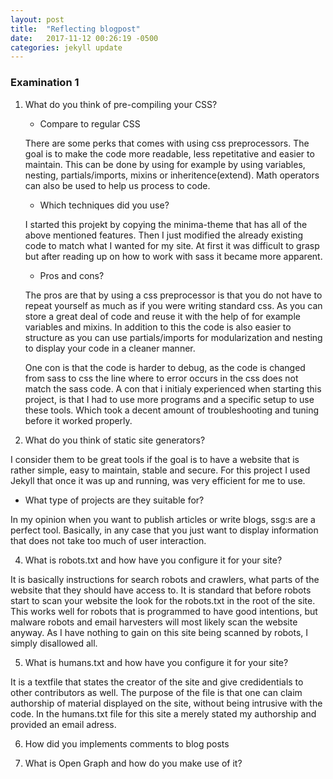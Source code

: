 ```yaml
---
layout: post
title:  "Reflecting blogpost"
date:   2017-11-12 00:26:19 -0500
categories: jekyll update
---
```


### Examination 1

1. What do you think of pre-compiling your CSS?
   - Compare to regular CSS

   There are some perks that comes with using css preprocessors. The goal is to make the code more readable, less repetitative and easier to maintain. This can be done by using for example by using variables, nesting, partials/imports, mixins or inheritence(extend). Math operators can also be used to help us process to code.

   - Which techniques did you use?

   I started this projekt by copying the minima-theme that has all of the above mentioned features. Then I just modified the already existing code to match what I wanted for my site. At first it was difficult to grasp but after reading up on how to work with sass it became more apparent.

   - Pros and cons?

   The pros are that by using a css preprocessor is that you do not have to repeat yourself as much as if you were writing standard css. As you can store a great deal of code and reuse it with the help of for example variables and mixins. In addition to this the code is also easier to structure as you can use partials/imports for modularization and nesting to display your code in a cleaner manner.

   One con is that the code is harder to debug, as the code is changed from sass to css the line where to error occurs in the css does not match the sass code. A con that i initialy experienced when starting this project, is that I had to use more programs and a specific setup to use these tools. Which took a decent amount of troubleshooting and tuning before it worked properly.



3. What do you think of static site generators?

I consider them to be great tools if the goal is to have a website that is rather simple, easy to maintain, stable and secure. For this project I used Jekyll that once it was up and running, was very efficient for me to use.

   - What type of projects are they suitable for?

   In my opinion when you want to publish articles or write blogs, ssg:s are a perfect tool. Basically, in any case that you just want to display information that does not take too much of user interaction.

4. What is robots.txt and how have you configure it for your site?

It is basically instructions for search robots and crawlers, what parts of the website that they should have access to. It is standard that before robots start to scan your website the look for the robots.txt in the root of the site. This works well for robots that is programmed to have good intentions, but malware robots and email harvesters will most likely scan the website anyway. As I have nothing to gain on this site being scanned by robots, I simply disallowed all.

5. What is humans.txt and how have you configure it for your site?

It is a textfile that states the creator of the site and give credidentials to other contributors as well. The purpose of the file is that one can claim authorship of material displayed on the site, without being intrusive with the code. In the humans.txt file for this site a merely stated my authorship and provided an email adress.

6. How did you implements comments to blog posts

7. What is Open Graph and how do you make use of it?